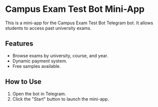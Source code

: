 # Campus Exam Test Bot Mini-App

This is a mini-app for the Campus Exam Test Bot Telegram bot. It allows students to access past university exams.

## Features
- Browse exams by university, course, and year.
- Dynamic payment system.
- Free samples available.

## How to Use
1. Open the bot in Telegram.
2. Click the "Start" button to launch the mini-app.
